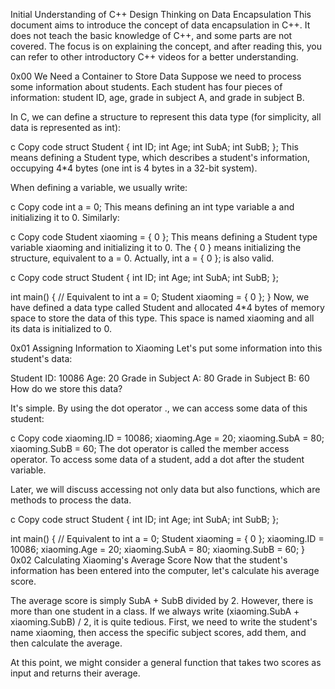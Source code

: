
Initial Understanding of C++ Design Thinking on Data Encapsulation
This document aims to introduce the concept of data encapsulation in C++. It does not teach the basic knowledge of C++, and some parts are not covered. The focus is on explaining the concept, and after reading this, you can refer to other introductory C++ videos for a better understanding.

0x00 We Need a Container to Store Data
Suppose we need to process some information about students. Each student has four pieces of information: student ID, age, grade in subject A, and grade in subject B.

In C, we can define a structure to represent this data type (for simplicity, all data is represented as int):

c
Copy code
struct Student {
    int ID;
    int Age;
    int SubA;
    int SubB;
};
This means defining a Student type, which describes a student's information, occupying 4*4 bytes (one int is 4 bytes in a 32-bit system).

When defining a variable, we usually write:

c
Copy code
int a = 0;
This means defining an int type variable a and initializing it to 0. Similarly:

c
Copy code
Student xiaoming = { 0 };
This means defining a Student type variable xiaoming and initializing it to 0. The { 0 } means initializing the structure, equivalent to a = 0. Actually, int a = { 0 }; is also valid.

c
Copy code
struct Student {
    int ID;
    int Age;
    int SubA;
    int SubB;
};

int main() {
    // Equivalent to int a = 0;
    Student xiaoming = { 0 };
}
Now, we have defined a data type called Student and allocated 4*4 bytes of memory space to store the data of this type. This space is named xiaoming and all its data is initialized to 0.

0x01 Assigning Information to Xiaoming
Let's put some information into this student's data:

Student ID: 10086
Age: 20
Grade in Subject A: 80
Grade in Subject B: 60
How do we store this data?

It's simple. By using the dot operator ., we can access some data of this student:

c
Copy code
xiaoming.ID = 10086;
xiaoming.Age = 20;
xiaoming.SubA = 80;
xiaoming.SubB = 60;
The dot operator is called the member access operator. To access some data of a student, add a dot after the student variable.

Later, we will discuss accessing not only data but also functions, which are methods to process the data.

c
Copy code
struct Student {
    int ID;
    int Age;
    int SubA;
    int SubB;
};

int main() {
    // Equivalent to int a = 0;
    Student xiaoming = { 0 };
    xiaoming.ID = 10086;
    xiaoming.Age = 20;
    xiaoming.SubA = 80;
    xiaoming.SubB = 60;
}
0x02 Calculating Xiaoming's Average Score
Now that the student's information has been entered into the computer, let's calculate his average score.

The average score is simply SubA + SubB divided by 2. However, there is more than one student in a class. If we always write (xiaoming.SubA + xiaoming.SubB) / 2, it is quite tedious. First, we need to write the student's name xiaoming, then access the specific subject scores, add them, and then calculate the average.

At this point, we might consider a general function that takes two scores as input and returns their average.
